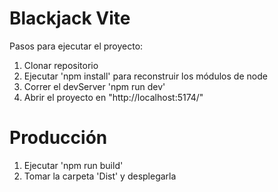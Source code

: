 # Blackjack Vite

Pasos para ejecutar el proyecto: 

1. Clonar repositorio
2. Ejecutar 'npm install' para reconstruir los módulos de node
3. Correr el devServer 'npm run dev'
4. Abrir el proyecto en  "http://localhost:5174/"

# Producción

1. Ejecutar 'npm run build'
2. Tomar la carpeta 'Dist' y desplegarla